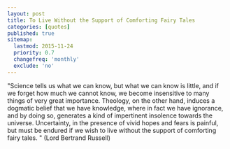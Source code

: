 ```yaml
---
layout: post
title: To Live Without the Support of Comforting Fairy Tales
categories: [quotes]
published: true
sitemap:
  lastmod: 2015-11-24
  priority: 0.7
  changefreq: 'monthly'
  exclude: 'no'
---
```


"Science tells us what we can know, but what we can know is little, and if we forget how much we cannot know, we become insensitive to many things of very great importance. Theology, on the other hand, induces a dogmatic belief that we have knowledge, where in fact we have ignorance, and by doing so, generates a kind of impertinent insolence towards the universe. Uncertainty, in the presence of vivid hopes and fears is painful, but must be endured if we wish to live without the support of comforting fairy tales. " (Lord Bertrand Russell)
